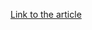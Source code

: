 [Link to the article](https://microsoft.com/security/blog/2022/08/24/magicweb-nobeliums-post-compromise-trick-to-authenticate-as-anyone/)
